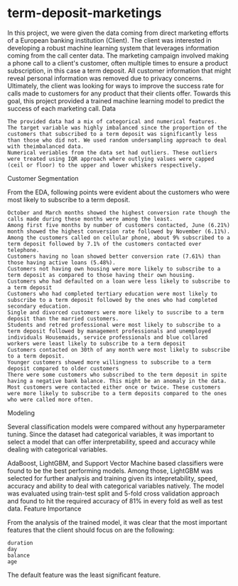 # term-deposit-marketings

In this project, we were given the data coming from direct marketing efforts of a European banking institution (Client). The client was interested in developing a robust machine learning system that leverages information coming from the call center data. The marketing campaign involved making a phone call to a client's customer, often multiple times to ensure a product subscription, in this case a term deposit. All customer information that might reveal personal information was removed due to privacy concerns. Ultimately, the client was looking for ways to improve the success rate for calls made to customers for any product that their clients offer. Towards this goal, this project provided a trained machine learning model to predict the success of each marketing call.
Data

    The provided data had a mix of categorical and numerical features.
    The target variable was highly imbalanced since the proportion of the customers that subscribed to a term deposit was significantly less than those who did not. We used random undersampling approach to deal with theimbalanced data.
    Numerical veriables from the data set had outliers. These outliers were treated using IQR approach where outlying values were capped (ceil or floor) to the upper and lower whiskers respectively.

Customer Segmentation

From the EDA, following points were evident about the customers who were most likely to subscribe to a term deposit.

    October and March months showed the highest conversion rate though the calls made during these months were among the least.
    Among first five months by number of customers contacted, June (6.21%) month showed the highest conversion rate followed by November (6.11%).
    Among the customers called on cellular phone, about 9% subscribed to a term deposit followed by 7.1% of the customers contacted over telephone.
    Customers having no loan showed better conversion rate (7.61%) than those having active loans (5.48%).
    Customers not having own housing were more likely to subscribe to a term deposit as compared to those having their own housing.
    Customers who had defaulted on a loan were less likely to subscribe to a term deposit
    Customers who had completed tertiary education were most likely to subscribe to a term deposit followed by the ones who had completed secondary education.
    Single and divorced customers were more likely to suscribe to a term deposit than the married customers.
    Students and retred professional were most likely to subscribe to a term deposit followed by management professionals and unemployed individuals Housemaids, service professionals and blue collared workers were least likely to subscribe to a term deposit
    Customers contacted on 30th of any month were most likely to subscribe to a term deposit.
    Younger customers showed more willingness to subscribe to a term deposit compared to older customers
    There were some customers who subscribed to the term deposit in spite having a negative bank balance. This might be an anomaly in the data.
    Most customers were contacted either once or twice. These customers were more likely to subscribe to a term deposits compared to the ones who were called more often.

Modeling

Several classification models were compared without any hyperparameter tuning. Since the dataset had categorical variables, it was important to select a model that can offer interpretability, speed and accuracy while dealing with categorical variables.

AdaBoost, LightGBM, and Support Vector Machine based classifiers were found to be the best performing models. Among those, LightGBM was selected for further analysis and training given its intepretability, speed, accuracy and ability to deal with categorical variables natively. The model was evaluated using train-test split and 5-fold cross validation approach and found to hit the required accuracy of 81% in every fold as well as test data.
Feature Importance

From the analysis of the trained model, it was clear that the most important features that the client should focus on are the following:

    duration
    day
    balance
    age

The default feature was the least significant feature.
